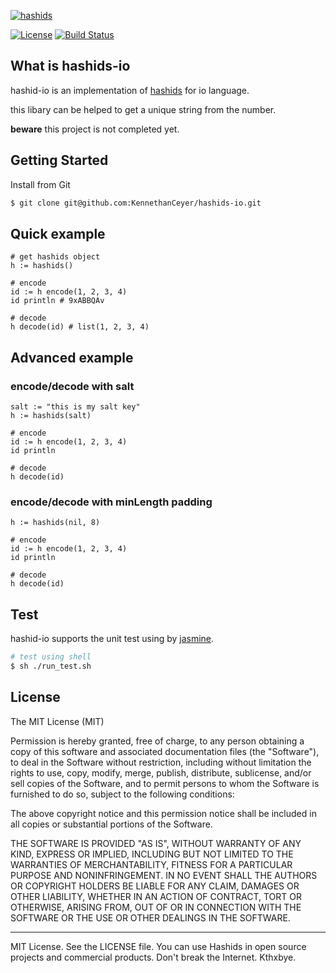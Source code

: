
[![hashids](http://hashids.org/public/img/hashids.gif "Hashids")](http://hashids.org/)

[![License][license-image]][license-url] [![Build Status](https://travis-ci.org/KennethanCeyer/io-hashids.svg?branch=master)](https://travis-ci.org/KennethanCeyer/io-hashids)

What is hashids-io
------------------

hashid-io is an implementation of [hashids](http://hashids.org/) for io language.

this libary can be helped to get a unique string from the number.

**beware** this project is not completed yet.

## Getting Started

Install from Git

```bash
$ git clone git@github.com:KennethanCeyer/hashids-io.git
```

## Quick example

```io
# get hashids object
h := hashids()

# encode
id := h encode(1, 2, 3, 4)
id println # 9xABBQAv

# decode
h decode(id) # list(1, 2, 3, 4)
```

## Advanced example

### encode/decode with salt

```io
salt := "this is my salt key"
h := hashids(salt)

# encode
id := h encode(1, 2, 3, 4)
id println

# decode
h decode(id)
```

### encode/decode with minLength padding

```io
h := hashids(nil, 8)

# encode
id := h encode(1, 2, 3, 4)
id println

# decode
h decode(id)
```

## Test

hashid-io supports the unit test using by [jasmine](https://github.com/bekkopen/jasmineio).

```bash
# test using shell
$ sh ./run_test.sh
```

License
-------

The MIT License (MIT)

Permission is hereby granted, free of charge, to any person obtaining a copy of this software and associated documentation files (the "Software"), to deal in the Software without restriction, including without limitation the rights to use, copy, modify, merge, publish, distribute, sublicense, and/or sell copies of the Software, and to permit persons to whom the Software is furnished to do so, subject to the following conditions:

The above copyright notice and this permission notice shall be included in all copies or substantial portions of the Software.

THE SOFTWARE IS PROVIDED "AS IS", WITHOUT WARRANTY OF ANY KIND, EXPRESS OR IMPLIED, INCLUDING BUT NOT LIMITED TO THE WARRANTIES OF MERCHANTABILITY, FITNESS FOR A PARTICULAR PURPOSE AND NONINFRINGEMENT. IN NO EVENT SHALL THE AUTHORS OR COPYRIGHT HOLDERS BE LIABLE FOR ANY CLAIM, DAMAGES OR OTHER LIABILITY, WHETHER IN AN ACTION OF CONTRACT, TORT OR OTHERWISE, ARISING FROM, OUT OF OR IN CONNECTION WITH THE SOFTWARE OR THE USE OR OTHER DEALINGS IN THE SOFTWARE.

---

MIT License. See the LICENSE file. You can use Hashids in open source projects and commercial products. Don't break the Internet. Kthxbye.

[license-url]: https://github.com/ivanakimov/hashids.js/blob/master/LICENSE
[license-image]: https://img.shields.io/packagist/l/hashids/hashids.svg?style=flat

